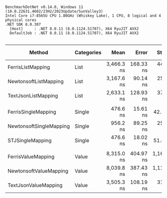```

BenchmarkDotNet v0.14.0, Windows 11 (10.0.22631.4602/23H2/2023Update/SunValley3)
Intel Core i7-8565U CPU 1.80GHz (Whiskey Lake), 1 CPU, 8 logical and 4 physical cores
.NET SDK 8.0.307
  [Host]     : .NET 8.0.11 (8.0.1124.51707), X64 RyuJIT AVX2
  DefaultJob : .NET 8.0.11 (8.0.1124.51707), X64 RyuJIT AVX2


```
| Method                  | Categories | Mean       | Error     | StdDev      | Median     | Ratio | RatioSD | Code Size | Gen0   | Allocated | Alloc Ratio |
|------------------------ |----------- |-----------:|----------:|------------:|-----------:|------:|--------:|----------:|-------:|----------:|------------:|
| FerrisListMapping       | List       | 3,466.3 ns | 168.33 ns |   449.30 ns | 3,331.1 ns |  1.34 |    0.24 |  18,426 B | 1.2550 |    5257 B |        3.65 |
| NewtonsoftListMapping   | List       | 3,167.6 ns |  90.14 ns |   255.72 ns | 3,061.5 ns |  1.22 |    0.18 |   1,843 B | 1.1635 |    4872 B |        3.38 |
| TextJsonListMapping     | List       | 2,633.1 ns | 128.93 ns |   372.00 ns | 2,494.7 ns |  1.02 |    0.19 |   4,528 B | 0.3433 |    1440 B |        1.00 |
|                         |            |            |           |             |            |       |         |           |        |           |             |
| FerrisSingleMapping     | Single     |   476.6 ns |  15.61 ns |    42.21 ns |   464.5 ns |  1.01 |    0.14 |  15,790 B | 0.1926 |     808 B |        5.32 |
| NewtonsoftSingleMapping | Single     |   956.2 ns |  89.25 ns |   250.27 ns |   858.2 ns |  2.03 |    0.57 |   2,204 B | 0.9613 |    4024 B |       26.47 |
| STJSingleMapping        | Single     |   476.6 ns |  18.02 ns |    51.40 ns |   468.7 ns |  1.01 |    0.15 |   4,130 B | 0.0362 |     152 B |        1.00 |
|                         |            |            |           |             |            |       |         |           |        |           |             |
| FerrisValueMapping      | Value      | 8,315.0 ns | 404.97 ns | 1,168.44 ns | 8,043.3 ns |  2.39 |    0.39 |  19,526 B | 1.8768 |    7849 B |        9.34 |
| NewtonsoftValueMapping  | Value      | 8,039.8 ns | 387.43 ns | 1,111.60 ns | 7,876.2 ns |  2.31 |    0.37 |   2,201 B | 1.7090 |    7168 B |        8.53 |
| TextJsonValueMapping    | Value      | 3,505.3 ns | 108.19 ns |   312.15 ns | 3,422.4 ns |  1.01 |    0.12 |   4,885 B | 0.1984 |     840 B |        1.00 |
